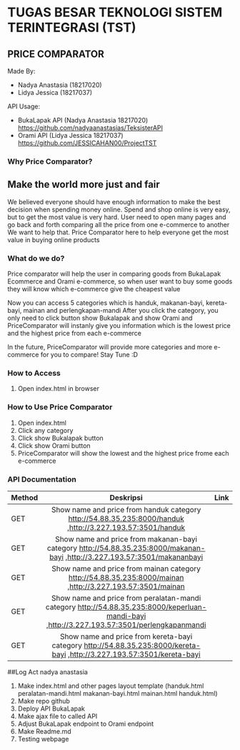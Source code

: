 # TUGAS BESAR TEKNOLOGI SISTEM TERINTEGRASI (TST)

## PRICE COMPARATOR

Made By:
- Nadya Anastasia (18217020)
- Lidya Jessica (18217037)

API Usage:
- BukaLapak API (Nadya Anastasia 18217020) https://github.com/nadyaanastasias/TeksisterAPI
- Orami API (Lidya Jessica 18217037) https://github.com/JESSICAHAN00/ProjectTST

### Why Price Comparator?
## Make the world more just and fair
We believed everyone should have enough information to make the best decision when spending money online. 
Spend and shop online is very easy, but to get the most value is very hard. 
User need to open many pages and go back and forth comparing all the price from one e-commerce to another
We want to help that.
Price Comparator here to help everyone get the most value in buying online products

### What do we do?
Price comparator will help the user in comparing goods from BukaLapak Ecommerce and Orami e-commerce, so when user want to buy
some goods they will know which e-commerce give the cheapest value 

Now you can access 5 categories which is handuk, makanan-bayi, kereta-bayi, mainan and perlengkapan-mandi
After you click the category, you only need to click button show Bukalapak and show Orami and PriceComparator will instanly 
give you information which is the lowest price and the highest price from each e-commerce

In the future, PriceComparator will provide more categories and more e-commerce for you to compare! Stay Tune :D

### How to Access
1. Open index.html in browser

### How to Use Price Comparator
1. Open index.html
2. Click any category
3. Click show Bukalapak button
4. Click show Orami button 
5. PriceComparator will show the lowest and the highest price frome each e-commerce

### API Documentation
| Method | Deskripsi | Link |
|--------|:---------:|------|
|GET     | Show name and price from handuk category http://54.88.35.235:8000/handuk  ,http://3.227.193.57:3501/handuk
|GET     | Show name and price from makanan-bayi category http://54.88.35.235:8000/makanan-bayi  ,http://3.227.193.57:3501/makananbayi
|GET     | Show name and price from mainan category http://54.88.35.235:8000/mainan  ,http://3.227.193.57:3501/mainan
|GET     | Show name and price from peralatan-mandi category http://54.88.35.235:8000/keperluan-mandi-bayi  ,http://3.227.193.57:3501/perlengkapanmandi
|GET     | Show name and price from kereta-bayi category http://54.88.35.235:8000/kereta-bayi  ,http://3.227.193.57:3501/kereta-bayi

##Log Act
nadya anastasia
1. Make index.html and other pages layout template (handuk.html peralatan-mandi.html makanan-bayi.html mainan.html handuk.html)
2. Make repo github
3. Deploy API BukaLapak
4. Make ajax file to called API
5. Adjust BukaLapak endpoint to Orami endpoint
6. Make Readme.md
7. Testing webpage



